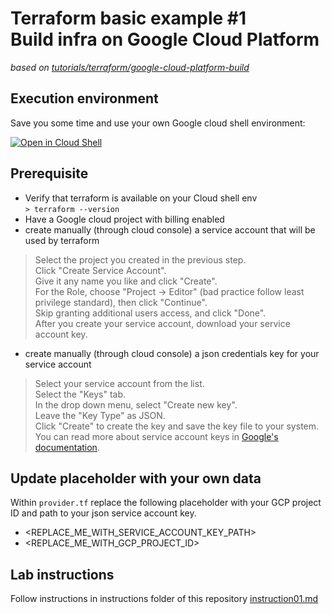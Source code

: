 # Terraform basic example #1<br>Build infra on Google Cloud Platform  

*based on [tutorials/terraform/google-cloud-platform-build](https://learn.hashicorp.com/tutorials/terraform/google-cloud-platform-build?in=terraform/gcp-get-started)*

## Execution environment

Save you some time and use your own Google cloud shell environment:

[![Open in Cloud Shell](https://gstatic.com/cloudssh/images/open-btn.svg)](https://shell.cloud.google.com/cloudshell/editor?cloudshell_git_repo=https://github.com/corentinl/terraform-gcp-example-buildinfra.git)

## Prerequisite
 - Verify that terraform is available on your Cloud shell env  
 `> terraform --version`  
 - Have a Google cloud project with billing enabled
 - create manually (through cloud console) a service account that will be used by terraform
 >Select the project you created in the previous step.  
 >Click "Create Service Account".  
 >Give it any name you like and click "Create".  
 >For the Role, choose "Project -> Editor" (bad practice follow least privilege standard), then click "Continue".  
 >Skip granting additional users access, and click "Done".  
 >After you create your service account, download your service account key.  
 - create manually (through cloud console) a json credentials key for your service account  
 >Select your service account from the list.  
 >Select the "Keys" tab.  
 >In the drop down menu, select "Create new key".  
 >Leave the "Key Type" as JSON.  
 >Click "Create" to create the key and save the key file to your system.  
 >You can read more about service account keys in [Google's documentation](https://cloud.google.com/iam/docs/creating-managing-service-account-keys).

## Update placeholder with your own data

Within `provider.tf` replace the following placeholder with your GCP project ID and path to your json service account key.
- <REPLACE_ME_WITH_SERVICE_ACCOUNT_KEY_PATH>
- <REPLACE_ME_WITH_GCP_PROJECT_ID>


## Lab instructions

Follow instructions in instructions folder of this repository [instruction01.md](https://github.com/corentinl/terraform-gcp-example-buildinfra/blob/main/instructions/instruction01.md)

